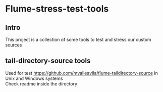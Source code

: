 # Flume-stress-test-tools

## Intro
This project is a collection of some tools to test and stress our custom sources

## tail-directory-source tools
Used for test https://github.com/mvalleavila/flume-taildirectory-source in Unix and Windows systems  
Check readme inside the directory
